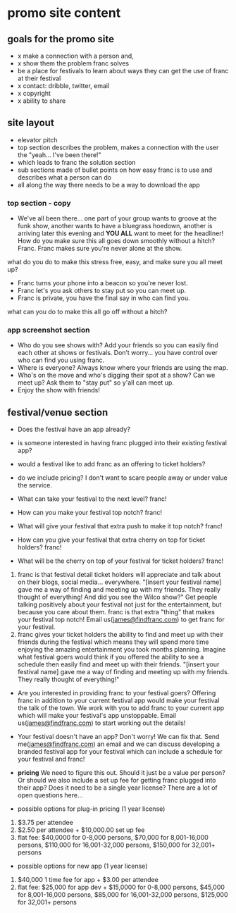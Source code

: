 # promo site content

## goals for the promo site
- x make a connection with a person and,
- x show them the problem franc solves
- be a place for festivals to learn about ways they can get the use of franc at their festival
- x contact: dribble, twitter, email
- x copyright
- x ability to share

## site layout
- elevator pitch
- top section describes the problem, makes a connection with the user the "yeah... I've been there!"
- which leads to franc the solution section
- sub sections made of bullet points on how easy franc is to use and describes what a person can do
- all along the way there needs to be a way to download the app

### top section - copy
- We've all been there... one part of your group wants to groove at the funk show, another wants to have a bluegrass hoedown, another is arriving later this evening and **YOU ALL** want to meet for the headliner! How do you make sure this all goes down smoothly without a hitch? Franc. Franc makes sure you're never alone at the show.

what do you do to make this stress free, easy, and make sure you all meet up?

- Franc turns your phone into a beacon so you're never lost.
- Franc let's you ask others to stay put so you can meet up.
- Franc is private, you have the final say in who can find you.

what can you do to make this all go off without a hitch?

### app screenshot section
- Who do you see shows with? Add your friends so you can easily find each other at shows or festivals. Don’t worry… you have control over who can find you using franc.
- Where is everyone? Always know where your friends are using the map.
- Who's on the move and who's digging their spot at a show? Can we meet up? Ask them to "stay put" so y'all can meet up.
- Enjoy the show with friends!

## festival/venue section
- Does the festival have an app already?
- is someone interested in having franc plugged into their existing festival app?
- would a festival like to add franc as an offering to ticket holders?
- do we include pricing? I don't want to scare people away or under value the service.

- What can take your festival to the next level? franc!
- How can you make your festival top notch? franc!
- What will give your festival that extra push to make it top notch? franc!
- How can you give your festival that extra cherry on top for ticket holders? franc!
- What will be the cherry on top of your festival for ticket holders? franc!
1. franc is that festival detail ticket holders will appreciate and talk about on their blogs, social media... everywhere. "[insert your festival name] gave me a way of finding and meeting up with my friends. They really thought of everything! And did you see the Wilco show?" Get people talking positively about your festival not just for the entertainment, but because you care about them. franc is that extra "thing" that makes your festival top notch! Email us(james@findfranc.com) to get franc for your festival.
2. franc gives your ticket holders the ability to find and meet up with their friends during the festival which means they will spend more time enjoying the amazing entertainment you took months planning. Imagine what festival goers would think if you offered the ability to see a schedule then easily find and meet up with their friends. "[insert your festival name] gave me a way of finding and meeting up with my friends. They really thought of everything!"

- Are you interested in providing franc to your festival goers?
Offering franc in addition to your current festival app would make your festival the talk of the town. We work with you to add franc to your current app which will make your festival's app unstoppable. Email us(james@findfranc.com) to start working out the details!

- Your festival doesn't have an app?
Don't worry! We can fix that. Send me(james@findfranc.com) an email and we can discuss developing a branded festival app for your festival which can include a schedule for your festival and franc!

- **pricing** We need to figure this out. Should it just be a value per person? Or should we also include a set up fee for getting franc plugged into their app? Does it need to be a single year license? There are a lot of open questions here...
* possible options for plug-in pricing (1 year license)
1. $3.75 per attendee
2. $2.50 per attendee + $10,000.00 set up fee
3. flat fee: $40,0000 for 0-8,000 persons, $70,000 for 8,001-16,000 persons, $110,000 for 16,001-32,000 persons, $150,000 for 32,001+ persons
* possible options for new app (1 year license)
1. $40,000 1 time fee for app + $3.00 per attendee
2. flat fee: $25,000 for app dev + $15,0000 for 0-8,000 persons, $45,000 for 8,001-16,000 persons, $85,000 for 16,001-32,000 persons, $125,000 for 32,001+ persons